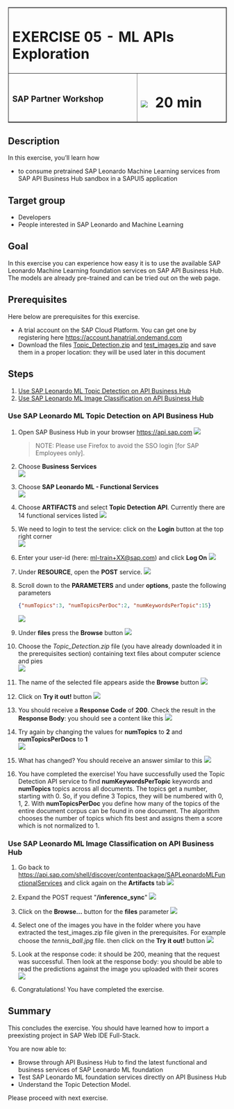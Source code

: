 <table width=100% border=>
<tr><td colspan=2><h1>EXERCISE 05 - ML APIs Exploration</h1></td></tr>
<tr><td><h3>SAP Partner Workshop</h3></td><td><h1><img src="images/clock.png"> &nbsp;20 min</h1></td></tr>
</table>


## Description
In this exercise, you’ll learn how 

* to consume pretrained SAP Leonardo Machine Learning services from SAP API Business Hub sandbox in a SAPUI5 application

## Target group

* Developers
* People interested in SAP Leonardo and Machine Learning 


## Goal

In this exercise you can experience how easy it is to use the available SAP Leonardo Machine Learning foundation services on SAP API Business Hub. The models are already pre-trained and can be tried out on the web page.


## Prerequisites
  
Here below are prerequisites for this exercise.

* A trial account on the SAP Cloud Platform. You can get one by registering here <https://account.hanatrial.ondemand.com>
* Download the files [Topic_Detection.zip](files/Topic_Detection.zip) and [test_images.zip](files/test_images.zip)
and save them in a proper location: they will be used later in this document


## Steps

1. [Use SAP Leonardo ML Topic Detection on API Business Hub](#topic-detection)
1. [Use SAP Leonardo ML Image Classification on API Business Hub](#image-classification)

 

### <a name="topic-detection"></a> Use SAP Leonardo ML Topic Detection on API Business Hub
1. Open SAP Business Hub in your browser <https://api.sap.com>
	![](images/08.png)

	>NOTE: Please use Firefox to avoid the SSO login [for SAP Employees only].

1. 	Choose **Business Services**  
	![](images/09.png)

1. Choose **SAP Leonardo ML - Functional Services**  
	![](images/10.png)

1. Choose **ARTIFACTS** and select **Topic Detection API**. Currently there are 14 functional services listed
	![](images/11.png)

1. We need to login to test the service: click on the **Login** button at the top right corner  
	![](images/12.png)

1. Enter your user-id (here: ml-train+XX@sap.com) and click **Log On**
	![](images/13.png)

1. Under **RESOURCE**, open the **POST** service.
	![](images/14.png)

1. Scroll down to the **PARAMETERS** and under **options**, paste the following parameters
	
	```json
	{"numTopics":3, "numTopicsPerDoc":2, "numKeywordsPerTopic":15}
	```	
	![](images/15.png)

1. Under **files** press the **Browse** button
	![](images/16.png)

1. Choose the *Topic_Detection.zip* file (you have already downloaded it in the prerequisites section) containing text files about computer science and pies  
	![](images/17.png)

1. The name of the selected file appears aside the **Browse** button
	![](images/18.png)

1. Click on  **Try it out!** button
	![](images/19.png)

1. You should receive a **Response Code** of **200**. Check the result in the **Response Body**: you should see a content like this
	![](images/19_2.png)

1. Try again by changing the values for **numTopics** to **2** and **numTopicsPerDocs** to **1**  
	![](images/20.png)

1. What has changed? You should receive an answer similar to this
	![](images/20_2.png)

1. You have completed the exercise! You have successfully used the Topic Detection API service to find **numKeywordsPerTopic** keywords and **numTopics** topics across all documents. The topics get a number, starting with 0. So, if you define 3 Topics, they will be numbered with 0, 1, 2. With **numTopicsPerDoc** you define how many of the topics of the entire document corpus can be found in one document. The algorithm chooses the number of topics which fits best and assigns them a score which is not normalized to 1.  


### <a name="image-classification"></a> Use SAP Leonardo ML Image Classification on API Business Hub

1. Go back to <https://api.sap.com/shell/discover/contentpackage/SAPLeonardoMLFunctionalServices> and click again on the **Artifacts** tab
	![](images/21.png)

1. Expand the POST request "**/inference_sync**"
	![](images/22.png)

1. Click on the **Browse...** button for the **files** parameter
	![](images/23.png)

1. Select one of the images you have in the folder where you have extracted the test_images.zip file given in the prerequisites. For example choose the *tennis_ball.jpg* file. then click on the **Try it out!** button
	![](images/24.png)

1. Look at the response code: it should be 200, meaning that the request was successful. Then look at the response body: you should be able to read the predictions against the image you uploaded with their scores
	![](images/25.png)

1. Congratulations! You have completed the exercise.


## Summary
This concludes the exercise. You should have learned how to import a preexisting project in SAP Web IDE Full-Stack.

You are now able to:

* Browse through API Business Hub to find the latest functional and business services of SAP Leonardo ML foundation
* Test SAP Leonardo ML foundation services directly on API Business Hub
* Understand the Topic Detection Model.

Please proceed with next exercise.
